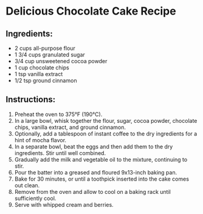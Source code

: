 # Delicious Chocolate Cake Recipe

## Ingredients:
- 2 cups all-purpose flour
- 1 3/4 cups granulated sugar
- 3/4 cup unsweetened cocoa powder
- 1 cup chocolate chips
- 1 tsp vanilla extract
- 1/2 tsp ground cinnamon

## Instructions:
1. Preheat the oven to 375°F (190°C).
2. In a large bowl, whisk together the flour, sugar, cocoa powder, chocolate chips, vanilla extract, and ground cinnamon.
3. Optionally, add a tablespoon of instant coffee to the dry ingredients for a hint of mocha flavor. 
4. In a separate bowl, beat the eggs and then add them to the dry ingredients. Stir until well combined. 
5. Gradually add the milk and vegetable oil to the mixture, continuing to stir. 
6. Pour the batter into a greased and floured 9x13-inch baking pan.
7. Bake for 30 minutes, or until a toothpick inserted into the cake comes out clean.
8. Remove from the oven and allow to cool on a baking rack until sufficiently cool.
9. Serve with whipped cream and berries.

